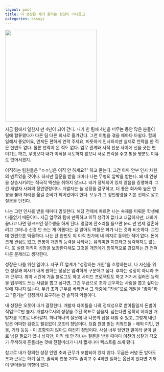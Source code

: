 ```yaml
---
layout: post
title: 이 성장은 제가 원하는 성장이 아니옵고
categories: essays
---
```


<img src="{{ site.baseurl }}/thumbnails/220317.png" width="300" />

지금 팀에서 일한지 만 4년이 되어 간다. 내가 한 팀에 4년을 머무는 동안 많은 분들이 팀에 합류했다가 다른 팀 다른 회사로 옮겨갔다. 그런 이별을 겪을 때마다 아쉽다. 함께 일해서 좋았어요, 언제든 편하게 연락 주세요, 따뜻하게 인사하지만 실제로 연락을 한 적은 한번도 없다. 물론 연락이 온 적도 없다. 업무 관계와 사적 친분 사이에 선을 긋는 편이기도 하고, 무엇보다 내가 이직을 시도하지 않으니 서로 연락을 주고 받을 명분도 이유도 없어서겠지.

이직하는 팀원들은 "ㅇㅇ님은 이직 안 하세요?" 하고 묻는다. 그건 아마 안부 인사 차원의 멘트였을 것이다. 하지만 질문을 받을 때마다 나는 무형의 압박을 받는다. 왜 네 연봉을 상승시키려는 적극적 액션을 취하지 않느냐. 네가 정체되어 있지 않음을 증명해라. 그건 개발자 사회의 정언명령이다. 개발자는 늘 성장을 갈구하고, 더 좋은 회사와 높은 연봉을 쫓아 자리를 옮길 준비가 되어있어야 한다. 모두가 그 정언명령을 기본 전제로 깔고 질문을 던진다.

나는 그런 인사를 받을 때마다 멈칫한다. 해당 전제에 따르면 나는 숙제를 미뤄둔 학생에 다름없기 때문이다. 지금 업무와 팀에 만족하고 이직 생각이 없다고 대답하지만, 대화가 끝나고 나면 링크드인 정주행을 하게 된다. 명절에 잔소리를 들으면 (ex. 넌 언제 결혼하려고 그러니) 신경 안 쓰는 게 이롭다는 걸 알아도 며칠은 화가 나는 것과 비슷하다. 그런데 한편으론 억울하다. 나는 단 한번도 이 이직 찬가에 내 의지로 동의한 적이 없다. 돈에 크게 관심도 없고, 연봉이 개인의 능력을 나타내는 유의미한 지표라고 생각하지도 않는다. 또 설령 이직이 성장을 보장한다해도 그것을 개인에게 암묵적으로 강요하는 건 전혀 다른 문제라고 생각한다. 

성장은 나를 위한 일이다. 자꾸 IT 업계가 "성장하는 개인"을 호명하는데, 나 자신을 위한 성장과 회사가 내게 원하는 성장은 엄격하게 구분하고 싶다. 후자는 성장이 아니라 초과 근무다. 취미 시간에 기술 블로그도 하고 사이드 프로젝트도 하고 거기서 길러진 능력을 업무에도 쓰는 사람을 뽑고 싶다면, 그건 무급으로 초과 근무하는 사람을 뽑고 싶다는 말에 지나지 않는다. 무급 초과 근무를 바라면서 그 와중에 "진심"으로 개발을 "좋아"하고 "즐기는" 감정까지 요구하는 건 솔직히 악질이다. 

내 성장은 오롯이 내가 결정한다. 개발자 타이틀을 나의 정체성으로 받아들일지 돈벌이 직업으로만 볼지. 개발자로서의 성장을 주된 목표로 삼을지. 삼는다면 정확히 어떠한 개발자를 목표로 나아갈지. 하나하나의 질문에 내 나름의 답을 내릴 수 있고, 그렇게 내린 답은 어떠한 검증도 필요없이 모조리 정답이다. 요즘 찬양 받는 키워드들 - 해외 이민, 연봉, 기타 등등 - 이 포함되지 않아도 여전히 정답이다. 사실 너무 당연한 말이라 굳이 글로 남길 필요가 있나 싶지만, 이직 왜 안 하냐는 질문을 받을 때마다 이전의 성찰과 각오가 무색하게 흔들리는 것에 진절머리가 나서 짧게나마 텍스트를 쓰게 됐다.

참고로 내가 정의한 성장 안엔 초과 근무가 포함되어 있지 않다. 무급은 커녕 돈 받아도 초과 근무는 하기 싫고, 솔직히 연봉 20% 줄이고 주 4회만 일하는 옵션이 있다면 기꺼이 받아들일 의향이 있다.
